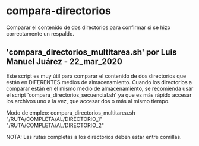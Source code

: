 # compara-directorios
Comparar el contenido de dos directorios para confirmar si se hizo correctamente un respaldo.

## 'compara_directorios_multitarea.sh' por Luis Manuel Juárez - 22_mar_2020

Este script es muy útil para comparar el contenido de dos directorios que están
en DIFERENTES medios de almacenamiento.
Cuando los directorios a comparar están en el mismo medio de almacenamiento, se
recomienda usar el script 'compara_directorios_secuencial.sh' ya que es más
rápido accesar los archivos uno a la vez, que accesar dos o más al mismo tiempo.

Modo de empleo:
  compara_directorios_multitarea.sh "/RUTA/COMPLETA/AL/DIRECTORIO_1" "/RUTA/COMPLETA/AL/DIRECTORIO_2"

NOTA: Las rutas completas a los directorios deben estar entre comillas.

